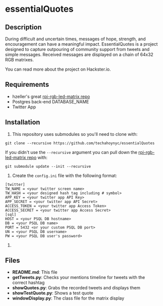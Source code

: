 # essentialQuotes

## Description
During difficult and uncertain times, messages of hope, strength, and encouragement can have a meaningful impact. EssentialQuotes is a project designed to capture outpouring of community support from tweets and simple messages. Received messages are displayed on a chain of 64x32 RGB matrixes.

You can read more about the project on Hackster.io.  

## Requirements
* hzeller's great [rpi-rgb-led-matrix repo](https://github.com/hzeller/rpi-rgb-led-matrix)
* Postgres back-end DATABASE_NAME
* Twitter App

## Installation
1. This repository uses submodules so you'll need to clone with:
```
git clone --recursive https://github.com/techahoynyc/essentialQuotes
```
If you didn't use the `--recursive` argument you can pull down the [rpi-rgb-led-matrix repo](https://github.com/hzeller/rpi-rgb-led-matrix) with:
```
git submodule update --init --recursive
```
1. Create the `config.ini` file with the following format:
```
[twitter]
TW_NAME = <your twitter screen name>
TW_HASH = <your designed hash tag including # symbol>
APP_KEY = <your twitter app API Key>
APP_SECRET = <your twitter app API Secret>
ACCESS_TOKEN = <your twitter app Access Token>
ACCESS_SECRET = <your twitter app Access Secret>
[sql]
HOST = <your PSQL DB hostname>
DB = <your PSQL DB name>
PORT = 5432 <or your custom PSQL DB port>
UN = <your PSQL DB username>
PW = <your PSQL DB user's password>
```  
1.


## Files
* **README.md**: This file
* **getTweets.py**: Checks your mentions timeline for tweets with the correct hashtag
* **showQuotes.py**: Grabs the recorded tweets and displays them
* **showTestQuote.py**: Shows a test quote
* **windowDisplay.py**: The class file for the matrix display
